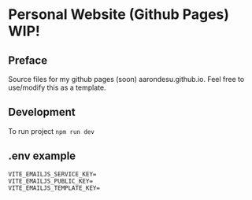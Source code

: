 # Personal Website (Github Pages) WIP!

## Preface

Source files for my github pages (soon) aarondesu.github.io. Feel free to use/modify this as a template.

## Development

To run project
`npm run dev`

## .env example

```
VITE_EMAILJS_SERVICE_KEY=
VITE_EMAILJS_PUBLIC_KEY=
VITE_EMAILJS_TEMPLATE_KEY=
```
